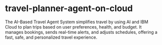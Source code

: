 # travel-planner-agent-on-cloud
The AI-Based Travel Agent System simplifies travel by using AI and IBM Cloud to plan trips based on user preferences, health, and budget. It manages bookings, sends real-time alerts, and adjusts schedules, offering a fast, safe, and personalized travel experience.
